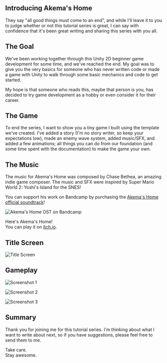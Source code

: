 ## Introducing Akema's Home

They say "all good things must come to an end", and while I'll leave it to you to judge whether or not this tutorial series is great, I can say with confidence that it's been great writing and sharing this series with you all.

## The Goal
We've been working together through this Unity 2D beginner game development for some time, and we've reached the end. My goal was to give you the very basics for someone who has never written code or made a game with Unity to walk through some basic mechanics and code to get started.

My hope is that someone who reads this, maybe that person is you, has decided to try game development as a hobby or even consider it for their career.

## The Game
To end the series, I want to show you a tiny game I built using the template we've created. I've added a story (I'm no story writer, so keep your expectations low), made an enemy wave system, added music/SFX, and added a few animations; all things you can do from our foundation (and some time spent with the documentation) to make the game your own.

## The Music
The music for Akema's Home was composed by Chase Bethea, an amazing indie game composer. The music and SFX were inspired by Super Mario World 2: Yoshi's Island for the SNES!

You can support his work on Bandcamp by purchasing the [Akema's Home official soundtrack](https://chasebethea.bandcamp.com/album/akemas-home-official-soundtrack)!

![Akema's Home OST on Bandcamp](https://cdn.hashnode.com/res/hashnode/image/upload/v1648923958776/vabM7zVZt.png)

Here's Akema's Home!  
You can play it on [itch.io](https://justinhhorner.itch.io/akemas-home).

## Title Screen
![Title Screen](https://cdn.hashnode.com/res/hashnode/image/upload/v1648923280122/D5c6BixOC.png)

## Gameplay
![Screenshot 1](https://img.itch.zone/aW1hZ2UvMTM1MjQ5NS84MDc0Njk1LnBuZw==/347x500/Vaz%2FIE.png)

![Screenshot 2](https://img.itch.zone/aW1hZ2UvMTM1MjQ5NS84MDc0NzA3LnBuZw==/347x500/rror8r.png)

![Screenshot 3](https://img.itch.zone/aW1hZ2UvMTM1MjQ5NS84MDc0NzA2LnBuZw==/347x500/Aqs1fJ.png)

## Summary
Thank you for joining me for this tutorial series. I'm thinking about what I want to write about next, so if you have suggestions, please feel free to send them to me.

Take care.  
Stay awesome.